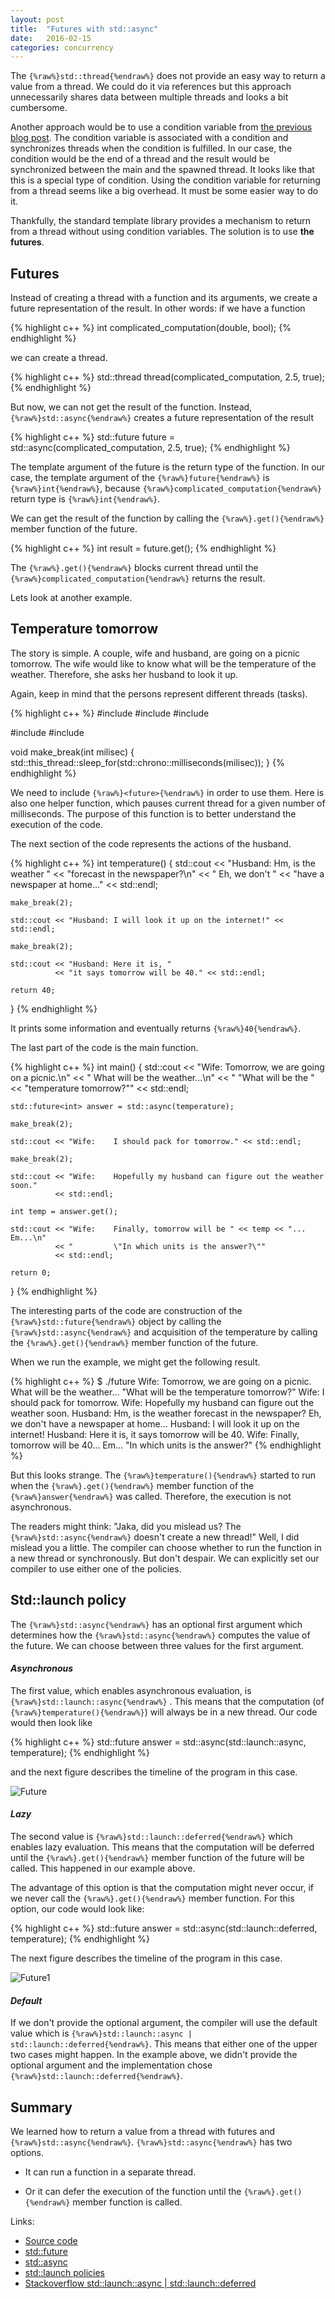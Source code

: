 ```yaml
---
layout: post
title:  "Futures with std::async"
date:   2016-02-15
categories: concurrency
---
```


The `{%raw%}std::thread{%endraw%}` does not provide an easy way to return a
value from a thread. We could do it via references but this approach
unnecessarily shares data between multiple threads and looks a bit cumbersome.

Another approach would be to use a condition variable from [the previous blog
post](/blog/2016/01/condition-variable.html). The condition variable is associated
with a condition and synchronizes threads when the condition is fulfilled. In our
case, the condition would be the end of a thread and the result would be
synchronized between the main and the spawned thread. It looks like that this is
a special type of condition. Using the condition variable for returning from a
thread seems like a big overhead. It must be some easier way to do it.

Thankfully, the standard template library provides a mechanism to return from a
thread without using condition variables. The solution is to use **the futures**.

Futures
-------

Instead of creating a thread with a function and its arguments, we create a
future representation of the result. In other words: if we have a function

{% highlight c++ %}
int complicated_computation(double, bool);
{% endhighlight %}

we can create a thread.

{% highlight c++ %}
std::thread thread(complicated_computation, 2.5, true);
{% endhighlight %}

But now, we can not get the result of the function. Instead,
`{%raw%}std::async{%endraw%}` creates a future representation of the result

{% highlight c++ %}
std::future<int> future = std::async(complicated_computation, 2.5, true);
{% endhighlight %}

The template argument of the future is the return type of the function. In our
case, the template argument of the `{%raw%}future{%endraw%}` is
`{%raw%}int{%endraw%}`, because `{%raw%}complicated_computation{%endraw%}`
return type is `{%raw%}int{%endraw%}`.

We can get the result of the function by calling the `{%raw%}.get(){%endraw%}`
member function of the future.

{% highlight c++ %}
int result = future.get();
{% endhighlight %}

The `{%raw%}.get(){%endraw%}` blocks current thread until the
`{%raw%}complicated_computation{%endraw%}` returns the result.

Lets look at another example.

Temperature tomorrow
--------------------

The story is simple. A couple, wife and husband, are going on a picnic
tomorrow. The wife would like to know what will be the temperature of the
weather. Therefore, she asks her husband to look it up.

Again, keep in mind that the persons represent different threads (tasks). 

{% highlight c++ %}
#include <iostream>
#include <string>
#include <chrono>

#include <thread>
#include <future>

void make_break(int milisec)
{
    std::this_thread::sleep_for(std::chrono::milliseconds(milisec));
}
{% endhighlight %}

We need to include `{%raw%}<future>{%endraw%}` in order to use them. Here is
also one helper function, which pauses current thread for a given number of
milliseconds. The purpose of this function is to better understand the execution
of the code.

The next section of the code represents the actions of the husband.

{% highlight c++ %}
int temperature()
{
    std::cout << "Husband: Hm, is the weather "
              << "forecast in the newspaper?\n" 
              << "         Eh, we don't "
              << "have a newspaper at home..." << std::endl;
    
    make_break(2);
    
    std::cout << "Husband: I will look it up on the internet!" << std::endl;
    
    make_break(2);
    
    std::cout << "Husband: Here it is, "
              << "it says tomorrow will be 40." << std::endl;
    
    return 40;
}
{% endhighlight %}

It prints some information and eventually returns `{%raw%}40{%endraw%}`. 

The last part of the code is the main function.

{% highlight c++ %}
int main()
{
    std::cout << "Wife:    Tomorrow, we are going on a picnic.\n" 
              << "         What will be the weather...\n" 
              << "         \"What will be the "
              << "temperature tomorrow?\"" << std::endl;
    
    std::future<int> answer = std::async(temperature);
    
    make_break(2);
    
    std::cout << "Wife:    I should pack for tomorrow." << std::endl;
    
    make_break(2);

    std::cout << "Wife:    Hopefully my husband can figure out the weather soon."
              << std::endl;
    
    int temp = answer.get();

    std::cout << "Wife:    Finally, tomorrow will be " << temp << "... Em...\n"
              << "         \"In which units is the answer?\"" 
              << std::endl;

    return 0;
}
{% endhighlight %}

The interesting parts of the code are construction of the
`{%raw%}std::future{%endraw%}` object by calling the
`{%raw%}std::async{%endraw%}` and acquisition of the temperature by calling the
`{%raw%}.get(){%endraw%}` member function of the future.

When we run the example, we might get the following result.

{% highlight c++ %}
$ ./future 
Wife:    Tomorrow, we are going on a picnic.
         What will be the weather...
         "What will be the temperature tomorrow?"
Wife:    I should pack for tomorrow.
Wife:    Hopefully my husband can figure out the weather soon.
Husband: Hm, is the weather forecast in the newspaper?
         Eh, we don't have a newspaper at home...
Husband: I will look it up on the internet!
Husband: Here it is, it says tomorrow will be 40.
Wife:    Finally, tomorrow will be 40... Em...
         "In which units is the answer?"
{% endhighlight %}

But this looks strange. The `{%raw%}temperature(){%endraw%}` started to run when
the `{%raw%}.get(){%endraw%}` member function of the `{%raw%}answer{%endraw%}`
was called. Therefore, the execution is not asynchronous. 

The readers might think: "Jaka, did you mislead us? The
`{%raw%}std::async{%endraw%}` doesn't create a new thread!" Well, I did mislead
you a little. The compiler can choose whether to run the function in a new
thread or synchronously. But don't despair. We can explicitly set our compiler
to use either one of the policies.

Std::launch policy
------------------

The `{%raw%}std::async{%endraw%}` has an optional first argument which
determines how the `{%raw%}std::async{%endraw%}` computes the value of the
future. We can choose between three values for the first argument.

#### *Asynchronous* ####


The first value, which enables asynchronous evaluation, is
`{%raw%}std::launch::async{%endraw%}` . This means that the computation
(of `{%raw%}temperature(){%endraw%}`) will always be in a new thread. Our
code would then look like

{% highlight c++ %} 
std::future<int> answer = std::async(std::launch::async, temperature); 
{% endhighlight %} 

and the next figure describes the timeline of the program in this case.

![Future](/pics/future.png)

#### *Lazy* ####

The second value is `{%raw%}std::launch::deferred{%endraw%}` which enables lazy
evaluation. This means that the computation will be deferred until the
`{%raw%}.get(){%endraw%}` member function of the future will be called. This
happened in our example above. 

The advantage of this option is that the computation might never occur, if we
never call the `{%raw%}.get(){%endraw%}` member function. For this option, our
code would look like:

{% highlight c++ %}
std::future<int> answer = std::async(std::launch::deferred, temperature); 
{% endhighlight %}

The next figure describes the timeline of the program in this case. 

![Future1](/pics/future1.png)

#### *Default* ####

If we don't provide the optional argument, the compiler will use the default
value which is `{%raw%}std::launch::async | std::launch::deferred{%endraw%}`.
This means that either one of the upper two cases might happen. In the example
above, we didn't provide the optional argument and the implementation chose
`{%raw%}std::launch::deferred{%endraw%}`.

Summary
-------

We learned how to return a value from a thread with futures and
`{%raw%}std::async{%endraw%}`. `{%raw%}std::async{%endraw%}` has two options. 

* It can run a function in a separate thread.

* Or it can defer the execution of the function until the
  `{%raw%}.get(){%endraw%}` member function is called.


Links:

* [Source code](https://github.com/jakaspeh/concurrency/blob/master/future.cpp)
* [std::future](http://en.cppreference.com/w/cpp/thread/future)
* [std::async](http://en.cppreference.com/w/cpp/thread/async)
* [std::launch policies](http://en.cppreference.com/w/cpp/thread/launch)
* [Stackoverflow std::launch::async |
  std::launch::deferred](http://stackoverflow.com/questions/9359981/stdasync-stdlaunchasync-stdlaunchdeferred)
